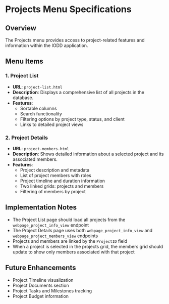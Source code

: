 # Projects Menu Specifications

## Overview
The Projects menu provides access to project-related features and information within the IODD application.

## Menu Items

### 1. Project List
- **URL**: `project-list.html`
- **Description**: Displays a comprehensive list of all projects in the database.
- **Features**:
  - Sortable columns
  - Search functionality
  - Filtering options by project type, status, and client
  - Links to detailed project views

### 2. Project Details
- **URL**: `project-members.html`
- **Description**: Shows detailed information about a selected project and its associated members.
- **Features**:
  - Project description and metadata
  - List of project members with roles
  - Project timeline and duration information
  - Two linked grids: projects and members
  - Filtering of members by project

## Implementation Notes
- The Project List page should load all projects from the `webpage_project_info_view` endpoint
- The Project Details page uses both `webpage_project_info_view` and `webpage_project_members_view` endpoints
- Projects and members are linked by the `ProjectID` field
- When a project is selected in the projects grid, the members grid should update to show only members associated with that project

## Future Enhancements
- Project Timeline visualization
- Project Documents section
- Project Tasks and Milestones tracking
- Project Budget information
